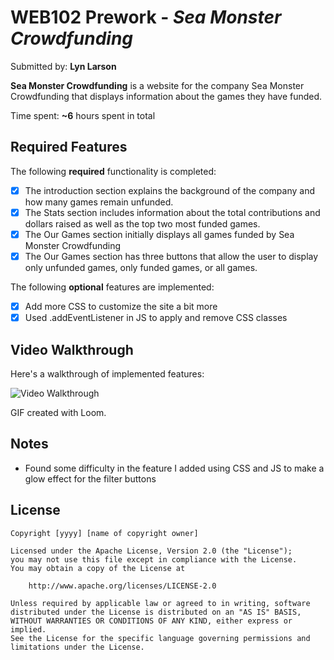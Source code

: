 # WEB102 Prework - *Sea Monster Crowdfunding*

Submitted by: **Lyn Larson**

**Sea Monster Crowdfunding** is a website for the company Sea Monster Crowdfunding that displays information about the games they have funded.

Time spent: **~6** hours spent in total

## Required Features

The following **required** functionality is completed:

* [X] The introduction section explains the background of the company and how many games remain unfunded.
* [X] The Stats section includes information about the total contributions and dollars raised as well as the top two most funded games.
* [X] The Our Games section initially displays all games funded by Sea Monster Crowdfunding
* [X] The Our Games section has three buttons that allow the user to display only unfunded games, only funded games, or all games.

The following **optional** features are implemented:

* [X] Add more CSS to customize the site a bit more
* [X] Used .addEventListener in JS to apply and remove CSS classes

## Video Walkthrough

Here's a walkthrough of implemented features:

<img src='src="https://www.loom.com/embed/aa043833044e42d7b2e32003660d85bb?sid=e344affd-a3ba-4b2d-90cf-c90e3953d9c4"' title='Video Walkthrough' width='' alt='Video Walkthrough' />

<!-- Replace this with whatever GIF tool you used! -->
GIF created with Loom.
<!-- Recommended tools:
[Kap](https://getkap.co/) for macOS
[ScreenToGif](https://www.screentogif.com/) for Windows
[peek](https://github.com/phw/peek) for Linux. -->

## Notes

- Found some difficulty in the feature I added using CSS and JS to make a glow effect for the filter buttons

## License

    Copyright [yyyy] [name of copyright owner]

    Licensed under the Apache License, Version 2.0 (the "License");
    you may not use this file except in compliance with the License.
    You may obtain a copy of the License at

        http://www.apache.org/licenses/LICENSE-2.0

    Unless required by applicable law or agreed to in writing, software
    distributed under the License is distributed on an "AS IS" BASIS,
    WITHOUT WARRANTIES OR CONDITIONS OF ANY KIND, either express or implied.
    See the License for the specific language governing permissions and
    limitations under the License.
